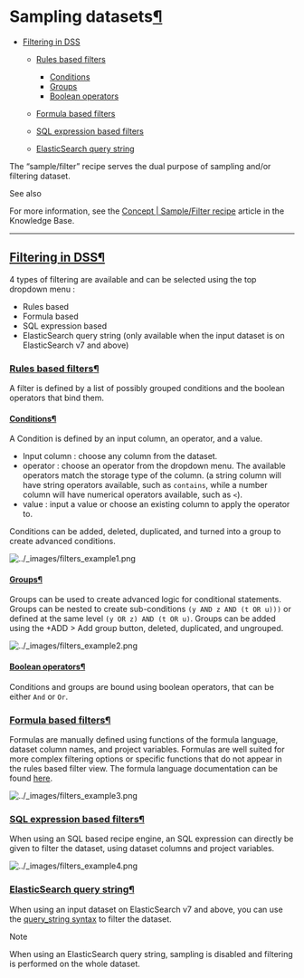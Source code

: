 Sampling datasets[¶](#sampling-datasets "Permalink to this heading")
====================================================================



* [Filtering in DSS](#filtering-in-dss)


	+ [Rules based filters](#rules-based-filters)
	
	
		- [Conditions](#conditions)
		- [Groups](#groups)
		- [Boolean operators](#boolean-operators)
	+ [Formula based filters](#formula-based-filters)
	+ [SQL expression based filters](#sql-expression-based-filters)
	+ [ElasticSearch query string](#elasticsearch-query-string)



The “sample/filter” recipe serves the dual purpose of sampling and/or filtering dataset.



See also


For more information, see the [Concept \| Sample/Filter recipe](https://knowledge.dataiku.com/latest/data-preparation/visual-recipes/concept-sample-filter-recipe.html) article in the Knowledge Base.





---



[Filtering in DSS](#id2)[¶](#filtering-in-dss "Permalink to this heading")
--------------------------------------------------------------------------


4 types of filtering are available and can be selected using the top dropdown menu :


* Rules based
* Formula based
* SQL expression based
* ElasticSearch query string (only available when the input dataset is on ElasticSearch v7 and above)



### [Rules based filters](#id3)[¶](#rules-based-filters "Permalink to this heading")


A filter is defined by a list of possibly grouped conditions and the boolean operators that bind them.



#### [Conditions](#id4)[¶](#conditions "Permalink to this heading")


A Condition is defined by an input column, an operator, and a value.


* Input column : choose any column from the dataset.
* operator : choose an operator from the dropdown menu. The available operators match the storage type of the column. (a string column will have string operators available, such as `contains`, while a number column will have numerical operators available, such as `<`).
* value : input a value or choose an existing column to apply the operator to.


Conditions can be added, deleted, duplicated, and turned into a group to create advanced conditions.


![../_images/filters_example1.png](../_images/filters_example1.png)


#### [Groups](#id5)[¶](#groups "Permalink to this heading")


Groups can be used to create advanced logic for conditional statements.
Groups can be nested to create sub\-conditions `(y AND z AND (t OR u)))` or defined at the same level `(y OR z) AND (t OR u)`.
Groups can be added using the \+ADD \> Add group button, deleted, duplicated, and ungrouped.


![../_images/filters_example2.png](../_images/filters_example2.png)


#### [Boolean operators](#id6)[¶](#boolean-operators "Permalink to this heading")


Conditions and groups are bound using boolean operators, that can be either `And` or `Or`.





### [Formula based filters](#id7)[¶](#formula-based-filters "Permalink to this heading")


Formulas are manually defined using functions of the formula language, dataset column names, and project variables. Formulas are well suited for more complex filtering options or specific functions that do not appear in the rules based filter view.
The formula language documentation can be found [here](https://doc.dataiku.com/dss/latest/formula/index.html).


![../_images/filters_example3.png](../_images/filters_example3.png)


### [SQL expression based filters](#id8)[¶](#sql-expression-based-filters "Permalink to this heading")


When using an SQL based recipe engine, an SQL expression can directly be given to filter the dataset, using dataset columns and project variables.


![../_images/filters_example4.png](../_images/filters_example4.png)


### [ElasticSearch query string](#id9)[¶](#elasticsearch-query-string "Permalink to this heading")


When using an input dataset on ElasticSearch v7 and above, you can use the [query\_string syntax](https://www.elastic.co/guide/en/elasticsearch/reference/8.4/query-dsl-query-string-query.html) to filter the dataset.



Note


When using an ElasticSearch query string, sampling is disabled and filtering is performed on the whole dataset.